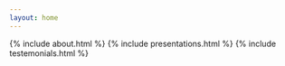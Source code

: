 ```yaml
---
layout: home
---
```

{% include about.html %}
{% include presentations.html %}
{% include testemonials.html %}